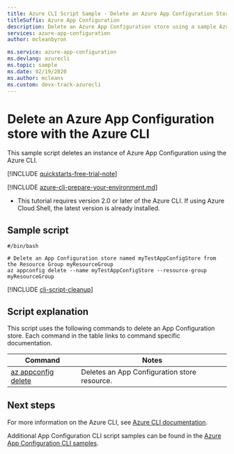 ```yaml
---
title: Azure CLI Script Sample - Delete an Azure App Configuration Store
titleSuffix: Azure App Configuration
description: Delete an Azure App Configuration store using a sample Azure CLI script. See reference article links to commands used in the script.
services: azure-app-configuration
author: mcleanbyron

ms.service: azure-app-configuration
ms.devlang: azurecli
ms.topic: sample
ms.date: 02/19/2020
ms.author: mcleans 
ms.custom: devx-track-azurecli
---
```


# Delete an Azure App Configuration store with the Azure CLI

This sample script deletes an instance of Azure App Configuration using the Azure CLI.

[!INCLUDE [quickstarts-free-trial-note](../../../includes/quickstarts-free-trial-note.md)]

[!INCLUDE [azure-cli-prepare-your-environment.md](~/articles/reusable-content/azure-cli/azure-cli-prepare-your-environment.md)]

 - This tutorial requires version 2.0 or later of the Azure CLI. If using Azure Cloud Shell, the latest version is already installed.

## Sample script

```azurecli-interactive
#/bin/bash

# Delete an App Configuration store named myTestAppConfigStore from the Resource Group myResourceGroup
az appconfig delete --name myTestAppConfigStore --resource-group myResourceGroup
```

[!INCLUDE [cli-script-cleanup](../../../includes/cli-script-clean-up.md)]

## Script explanation

This script uses the following commands to delete an App Configuration store. Each command in the table links to command specific documentation.

| Command | Notes |
|---|---|
| [az appconfig delete](/cli/azure/appconfig#az-appconfig-delete) | Deletes an App Configuration store resource. |

## Next steps

For more information on the Azure CLI, see [Azure CLI documentation](/cli/azure).

Additional App Configuration CLI script samples can be found in the [Azure App Configuration CLI samples](../cli-samples.md).
